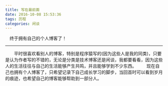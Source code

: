 ```yaml
---
title: 写在最前面
date: 2016-10-08 15:53:36
tags: 历程
categories: 闲谈
---
```

　终于拥有自己的个人博客了！
***
　　平时很喜欢看别人的博客，特别是程序猿写的(因为这些人是我的同类)，只要是认为作者写的不错的，无论是分类是技术博客还是闲谈，我都要看看，因为这些人的生活往往与自己的生活能够产生共鸣，并且能够学到不少东西。<!-- more -->
　　现在自己也拥有个人博客了，只希望记录下自己成长学习的脚步，当回首时可以看到岁月的痕迹，也希望自己的博客能够帮助到一部分人。